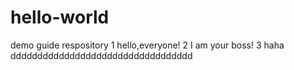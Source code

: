 # hello-world
demo guide respository
1 hello,everyone!
2 I am your boss! 
3 haha
dddddddddddddddddddddddddddddddddd
